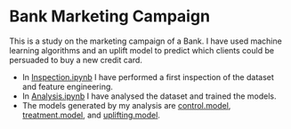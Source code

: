 # Bank Marketing Campaign

This is a study on the marketing campaign of a Bank. 
I have used machine learning algorithms and an uplift model to predict which clients could be persuaded to buy a new credit card.

- In [Inspection.ipynb](https://github.com/spinastro/Bank_Marketing_Campaign/blob/master/Inspection.ipynb) I have performed a first inspection of the dataset and feature engineering.
- In [Analysis.ipynb](https://github.com/spinastro/Bank_Marketing_Campaign/blob/master/Analysis.ipynb) I have analysed the dataset and trained the models.
- The models generated by my analysis are [control.model](https://github.com/spinastro/Bank_Marketing_Campaign/blob/master/control.model), [treatment.model](https://github.com/spinastro/Bank_Marketing_Campaign/blob/master/treatment.model), and [uplifting.model](https://github.com/spinastro/Bank_Marketing_Campaign/blob/master/uplifting.model).
